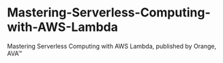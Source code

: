 # Mastering-Serverless-Computing-with-AWS-Lambda
Mastering Serverless Computing with AWS Lambda, published by Orange, AVA™
